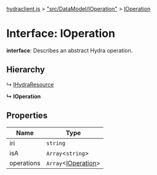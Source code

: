 [hydraclient.js](../README.md) > ["src/DataModel/IOperation"](../modules/_src_datamodel_ioperation_.md) > [IOperation](../interfaces/_src_datamodel_ioperation_.ioperation.md)



# Interface: IOperation

**interface**: Describes an abstract Hydra operation.

## Hierarchy


↳  [IHydraResource](_src_datamodel_ihydraresource_.ihydraresource.md)

**↳ IOperation**








## Properties

| Name  | Type                
| ------ | ------------------- 
| iri | `string`
| isA | `Array`<`string`>
| operations | `Array`<[IOperation](_src_datamodel_ioperation_.ioperation.md)>


